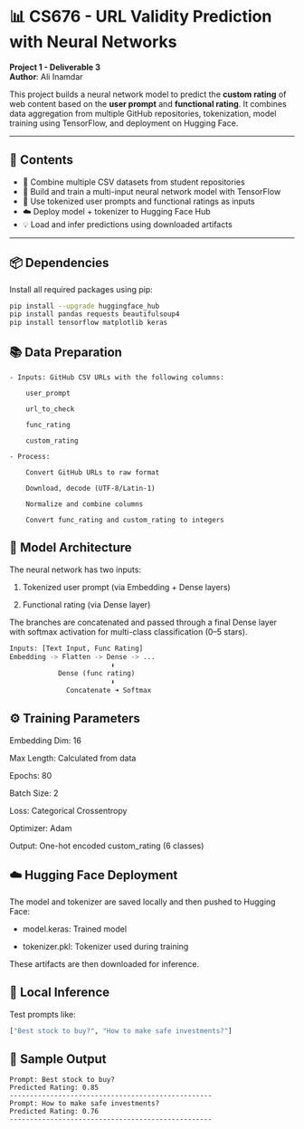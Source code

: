 # 📊 CS676 - URL Validity Prediction with Neural Networks

**Project 1 - Deliverable 3**  
**Author**: Ali Inamdar

This project builds a neural network model to predict the **custom rating** of web content based on the **user prompt** and **functional rating**. It combines data aggregation from multiple GitHub repositories, tokenization, model training using TensorFlow, and deployment on Hugging Face.

---

## 📁 Contents

- 🔗 Combine multiple CSV datasets from student repositories
- 🤖 Build and train a multi-input neural network model with TensorFlow
- 🧠 Use tokenized user prompts and functional ratings as inputs
- ☁️ Deploy model + tokenizer to Hugging Face Hub
- 💡 Load and infer predictions using downloaded artifacts

---

## 📦 Dependencies

Install all required packages using pip:

```bash
pip install --upgrade huggingface_hub
pip install pandas requests beautifulsoup4
pip install tensorflow matplotlib keras
```

## 📚 Data Preparation
```
- Inputs: GitHub CSV URLs with the following columns:

    user_prompt

    url_to_check

    func_rating

    custom_rating

- Process:

    Convert GitHub URLs to raw format

    Download, decode (UTF-8/Latin-1)

    Normalize and combine columns

    Convert func_rating and custom_rating to integers
```

## 🧠 Model Architecture
The neural network has two inputs:

  1. Tokenized user prompt (via Embedding + Dense layers)

  2. Functional rating (via Dense layer)

The branches are concatenated and passed through a final Dense layer with softmax activation for multi-class classification (0–5 stars).
```python
Inputs: [Text Input, Func Rating]
Embedding -> Flatten -> Dense -> ...
                         ⬇
            Dense (func rating)
                         ⬇
              Concatenate ➜ Softmax
```
## ⚙️ Training Parameters
Embedding Dim: 16

Max Length: Calculated from data

Epochs: 80

Batch Size: 2

Loss: Categorical Crossentropy

Optimizer: Adam

Output: One-hot encoded custom_rating (6 classes)

## ☁️ Hugging Face Deployment
The model and tokenizer are saved locally and then pushed to Hugging Face:

  - model.keras: Trained model

  - tokenizer.pkl: Tokenizer used during training

These artifacts are then downloaded for inference.

## 🧪 Local Inference
Test prompts like:
```python
["Best stock to buy?", "How to make safe investments?"]
```

## 🧠 Sample Output
```plaintext
Prompt: Best stock to buy?
Predicted Rating: 0.85
--------------------------------------------------
Prompt: How to make safe investments?
Predicted Rating: 0.76
--------------------------------------------------
```
